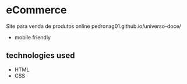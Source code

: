 # eCommerce
Site para venda de produtos online
pedronag01.github.io/universo-doce/

* mobile friendly

## technologies used
* HTML
* CSS
